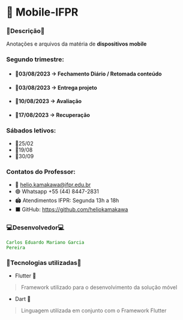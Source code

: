 # 📱 Mobile-IFPR

### 📃Descrição📌
Anotações e arquivos da matéria de **dispositivos mobile** 

### Segundo trimestre:
* #### 📅03/08/2023 → Fechamento Diário / Retomada conteúdo
* #### 📅03/08/2023 → Entrega projeto
* #### 📅10/08/2023 → Avaliação 
* #### 📅17/08/2023 → Recuperação

### Sábados letivos:
* 📅25/02
* 📅19/08
* 📅30/09

### Contatos do Professor:
* 📧 helio.kamakawa@ifpr.edu.br
* 🟢 Whatsapp +55 (44) 8447-2831
* 🏟 Atendimentos IFPR: Segunda 13h a 18h
* ⬛ GitHub: https://github.com/heliokamakawa

### 💻Desenvolvedor💻

<code style="color : green">Carlos Eduardo Mariano Garcia Pereira</code>

### 🔎Tecnologias utilizadas🔎

* Flutter 📱

> Framework utilizado para o desenvolvimento da solução móvel

* Dart 🌊

> Linguagem utilizada em conjunto com o Framework Flutter



